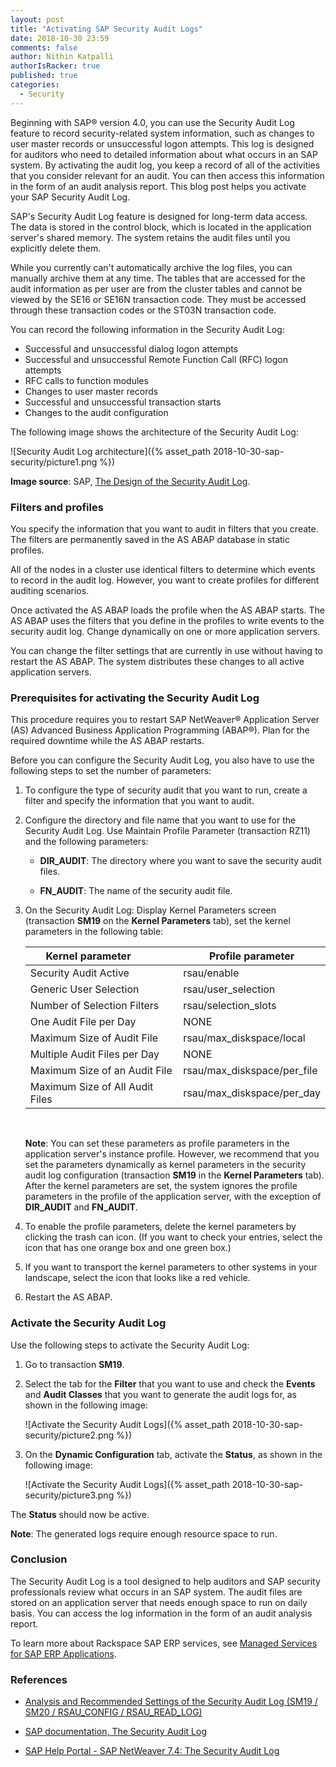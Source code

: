 ```yaml
---
layout: post
title: "Activating SAP Security Audit Logs"
date: 2018-10-30 23:59
comments: false
author: Nithin Katpalli
authorIsRacker: true
published: true
categories:
  - Security
---
```


Beginning with SAP&reg; version 4.0, you can use the Security Audit Log
feature to record security-related system information, such as changes to user
master records or unsuccessful logon attempts. This log is designed for
auditors who need to detailed information about what occurs in an SAP system.
By activating the audit log, you keep a record of all of the activities that
you consider relevant for an audit. You can then access this information in
the form of an audit analysis report. This blog post helps you
activate your SAP Security Audit Log.

<!-- more -->

SAP's Security Audit Log feature is designed for long-term data access. The
data is stored in the control block, which is located in the application
server's shared memory. The system retains the audit files until you
explicitly delete them.

While you currently can't automatically archive the log files, you can
manually archive them at any time. The tables that are accessed for the audit
information as per user are from the cluster tables and cannot be viewed by
the SE16 or SE16N transaction code. They must be accessed through these
transaction codes or the ST03N transaction code.

You can record the following information in the Security Audit Log:

- Successful and unsuccessful dialog logon attempts
- Successful and unsuccessful Remote Function Call (RFC) logon attempts
- RFC calls to function modules
- Changes to user master records
- Successful and unsuccessful transaction starts
- Changes to the audit configuration

The following image shows the architecture of the Security Audit Log:

![Security Audit Log
architecture]({% asset_path 2018-10-30-sap-security/picture1.png %})

**Image source**: SAP, [The Design of the Security Audit
Log](https://help.sap.com/saphelp_nwmobile711/helpdata/en/4d/41bf80aa601c86e10000000a42189b/frameset.htm).

### Filters and profiles

You specify the information that you want to audit in filters that you create.
The filters are permanently saved in the AS ABAP database in static profiles.

All of the nodes in a cluster use identical filters to determine which events
to record in the audit log. However, you want to create profiles for
different auditing scenarios.

Once activated the AS ABAP loads the profile when the AS ABAP starts. The AS
ABAP uses the filters that you define in the profiles to write events to the
security audit log. Change dynamically on one or more application servers.

You can change the filter settings that are currently in use without having to
restart the AS ABAP. The system distributes these changes to all active
application servers.

### Prerequisites for activating the Security Audit Log

This procedure requires you to restart SAP NetWeaver&reg; Application Server
(AS) Advanced Business Application Programming (ABAP&reg;). Plan for the
required downtime while the AS ABAP restarts.

Before you can configure the Security Audit Log, you also have to use the
following steps to set the number of parameters:

1. To configure the type of security audit that you want to run, create a
   filter and specify the information that you want to audit.

2. Configure the directory and file name that you want to use for the Security
   Audit Log. Use Maintain Profile Parameter (transaction RZ11) and the
   following parameters:

   * **DIR\_AUDIT**: The directory where you want to save the security audit
     files.

   * **FN\_AUDIT**: The name of the security audit file.

3. On the Security Audit Log: Display Kernel Parameters screen (transaction
   **SM19** on the **Kernel Parameters** tab), set the kernel parameters in
   the following table:

    | **Kernel parameter** &nbsp; &nbsp;  &nbsp;  &nbsp;  &nbsp;                     | **Profile parameter** |
    |---------------------------------     |-----------------------------|
    | Security Audit Active | rsau/enable |
    | Generic User Selection | rsau/user\_selection |
    | Number of Selection Filters | rsau/selection\_slots |
    | One Audit File per Day | NONE |
    | Maximum Size of Audit File | rsau/max\_diskspace/local |
    | Multiple Audit Files per Day | NONE |
    | Maximum Size of an Audit File | rsau/max\_diskspace/per\_file |
    | Maximum Size of All Audit Files &nbsp; &nbsp;  &nbsp; | rsau/max\_diskspace/per\_day |
    <br />

    **Note**: You can set these parameters as profile parameters in the
    application server's instance profile. However, we recommend that you set
    the parameters dynamically as kernel parameters in the security audit log
    configuration (transaction **SM19** in the **Kernel Parameters** tab).
    After the kernel parameters are set, the system ignores the profile
    parameters in the profile of the application server, with the exception of
    **DIR_AUDIT** and **FN_AUDIT**.

4. To enable the profile parameters, delete the kernel parameters by clicking
   the trash can icon. (If you want to check your entries, select the icon
   that has one orange box and one green box.)

5. If you want to transport the kernel parameters to other systems in your
   landscape, select the icon that looks like a red vehicle.

6.	Restart the AS ABAP.

### Activate the Security Audit Log

Use the following steps to activate the Security Audit Log:

1. Go to transaction **SM19**.

2. Select the tab for the **Filter** that you want to use and check the
   **Events** and **Audit Classes** that you want to generate the audit logs
   for, as shown in the following image:

    ![Activate the Security Audit
    Logs]({% asset_path 2018-10-30-sap-security/picture2.png %})

3. On the **Dynamic Configuration** tab, activate the **Status**, as shown in
   the following image:

    ![Activate the Security Audit
    Logs]({% asset_path 2018-10-30-sap-security/picture3.png %})

The **Status** should now be active.

**Note**: The generated logs require enough resource space to run.

### Conclusion

The Security Audit Log is a tool designed to help auditors and SAP security
professionals review what occurs in an SAP system. The audit files are stored
on an application server that needs enough space to run on daily basis. You
can access the log information in the form of an audit analysis report.

To learn more about Rackspace SAP ERP services, see [Managed Services for SAP ERP
Applications](https://www.rackspace.com/sap/erp).

### References

- [Analysis and Recommended Settings of the Security Audit Log (SM19 / SM20 /
  RSAU_CONFIG /
  RSAU_READ_LOG)](https://blogs.sap.com/2014/12/11/analysis-and-recommended-settings-of-the-security-audit-log-sm19-sm20/)

- [SAP documentation, The Security Audit
  Log](https://help.sap.com/saphelp_nw70/helpdata/en/c7/69bcb7f36611d3a6510000e835363f/frameset.htm)

- [SAP Help Portal - SAP NetWeaver 7.4: The Security Audit
  Log](https://help.sap.com/viewer/56bf1265a92e4b4d9a72448c579887af/7.4.19/en-US/c769bcb7f36611d3a6510000e835363f.html)
